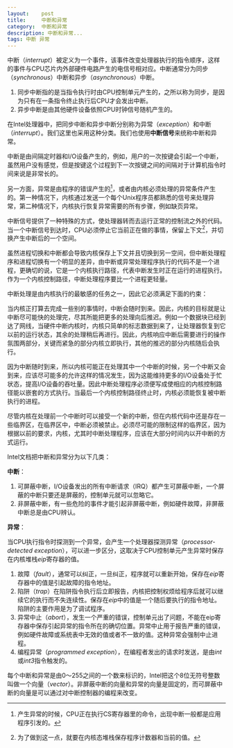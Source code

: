 ```yaml
---
layout:    post
title:     中断和异常
category:  中断和异常
description: 中断和异常...
tags: 中断 异常
---
```

中断（*interrupt*）被定义为一个事件，该事件改变处理器执行的指令顺序，这样的事件与CPU芯片内外部硬件电路产生的电信号相对应。中断通常分为同步（*synchronous*）中断和异步（*asynchronous*）中断。

1. 同步中断指的是当指令执行时由CPU控制单元产生的，之所以称为同步，是因为只有在一条指令终止执行后CPU才会发出中断。
2. 异步中断是由其他硬件设备依照CPU时钟信号随机产生的。

在Intel处理器中，把同步中断和异步中断分别称为异常（*exception*）和中断（*interrupt*）。我们这里也采用这种分类。我们也使用**中断信号**来统称中断和异常。

中断是由间隔定时器和I/O设备产生的，例如，用户的一次按键会引起一个中断，虽然用户没有感觉，但是按键这个过程到下一次按键之间的间隔对于计算机指令时间来说是非常长的。

另一方面，异常是由程序的错误产生的[^1]，或者由内核必须处理的异常条件产生的。第一种情况下，内核通过发送一个每个Unix程序员都熟悉的信号来处理异常，第二种情况下，内核执行恢复异常需要的所有步骤，例如缺页异常。

[^1]: 产生异常的时候，CPU正在执行CS寄存器里的命令，出现中断一般都是应用程序引发的。

中断信号提供了一种特殊的方式，使处理器转而去运行正常的控制流之外的代码。当一个中断信号到达时，CPU必须停止它当前正在做的事情，保留上下文[^2]，并切换产生中断后的一个空间。

虽然进程切换和中断都会导致内核保存上下文并且切换到另一空间，但中断处理程序和进程切换有一个明显的差异，由中断或异常处理程序执行的代码不是一个进程，更确切的说，它是一个内核执行路径，代表中断发生时正在运行的进程执行。作为一个内核控制路径，中断处理程序要比一个进程更轻量。

[^2]: 为了做到这一点，就要在内核态堆栈保存程序计数器和当前的值。

中断处理是由内核执行的最敏感的任务之一，因此它必须满足下面的约束：

当内核正打算去完成一些别的事情时，中断会随时到来。因此，内核的目标就是让中断尽可能快的处理完，尽其所能把更多的处理向后推迟。例如一个数据块已经到达了网线，当硬件中断内核时，内核只简单的标志数据到来了，让处理器恢复到它以前的运行状态，其余的处理稍后再进行。因此，内核响应中断后需要进行的操作氛围两部分，关键而紧急的部分内核立即执行，其他的推迟的部分内核随后会执行。

因为中断随时到来，所以内核可能正在处理其中一个中断的时候，另一个中断又会到来，应该尽可能多的允许这样的情况发生，因为这能维持更多的I/O设备处于忙状态，提高I/O设备的吞吐量。因此中断处理程序必须便写成使相应的内核控制路径能以嵌套的方式执行。当最后一个内核控制路径终止时，内核必须能恢复被中断执行的进程。

尽管内核在处理前一个中断时可以接受一个新的中断，但在内核代码中还是存在一些临界区，在临界区中，中断必须被禁止。必须尽可能的限制这样的临界区，因为根据以前的要求，内核，尤其时中断处理程序，应该在大部分时间内以开中断的方式运行。

Intel文档把中断和异常分为以下几类：

**中断**：

1. 可屏蔽中断，I/O设备发出的所有中断请求（IRQ）都产生可屏蔽中断，一个屏蔽的中断只要还是屏蔽的，控制单元就可以忽略它。
2. 非屏蔽中断，有一些危险的事件才能引起非屏蔽中断，例如硬件故障，非屏蔽中断总是由CPU辨认。

**异常**：

当CPU执行指令时探测到一个异常，会产生一个处理器探测异常（*processor-detected exception*），可以进一步区分，这取决于CPU控制单元产生异常时保存在内核堆栈*eip*寄存器的值。

1. 故障（*fault*），通常可以纠正，一旦纠正，程序就可以重新开始，保存在*eip*寄存器中的值是引起故障的指令地址。
2. 陷阱（*trap*）在陷阱指令执行后立即报告，内核把控制权烦给程序后就可以继续它的执行而不失连续性。保存在*eip*中的值是一个随后要执行的指令地址。陷阱的主要作用是为了调试程序。
3. 异常中止（*abort*），发生一个严重的错误，控制单元出了问题，不能在eip寄存器中保存引起异常的指令所在的确切位置。异常中止用于报告严重的错误，例如硬件故障或系统表中无效的值或者不一致的值。这种异常会强制中止进程。
4. 编程异常（*programmed exception*），在编程者发出的请求时发送，是由*int*或*int3*指令触发的。

每个中断和异常是由0～255之间的一个数来标识的，Intel把这个8位无符号整数叫做一个向量（*vector*）。非屏蔽中断的向量和异常的向量是固定的，而可屏蔽中断的向量是可以通过对中断控制器的编程来改变。
